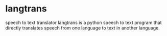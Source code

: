 # langtrans
speech to text translator
langtrans is a python speech to text program that directly translates speech from one language to text in another language.

